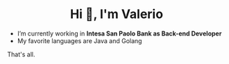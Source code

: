 <h1 align="center">Hi 👋, I'm Valerio</h1>

- I’m currently working in **Intesa San Paolo Bank as Back-end Developer**
- My favorite languages are Java and Golang

That's all.
